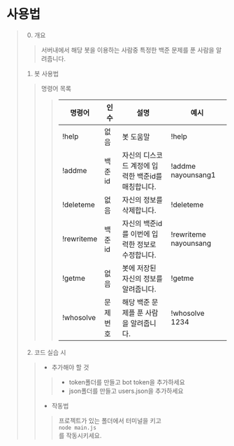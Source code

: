 # 사용법
> 0. 개요
> > 서버내에서 해당 봇을 이용하는 사람중 특정한 백준 문제를 푼 사람을 알려줍니다.
> 1. 봇 사용법
> > 명령어 목록
> > > |명령어|인수|설명|예시|
> > > |---|---|---|---|
> > > |!help|없음|봇 도움말|!help|
> > > |!addme|백준id|자신의 디스코드 계정에 입력한 백준id를 매칭합니다.|!addme nayounsang1|
> > > |!deleteme|없음|자신의 정보를 삭제합니다.|!deleteme|
> > > |!rewriteme|백준id|자신의 백준id를 이번에 입력한 정보로 수정합니다.|!rewriteme nayounsang|
> > > |!getme|없음|봇에 저장된 자신의 정보를 알려줍니다.|!getme|
> > > |!whosolve|문제번호|해당 백준 문제플 푼 사람을 알려줍니다.|!whosolve 1234|
> 2. 코드 실습 시
> > - 추가해야 할 것
> > >+ token폴더를 만들고 bot token을 추가하세요
> > >+ json폴더를 만들고 users.json을 추가하세요
> > - 작동법
> > > 프로젝트가 있는 폴더에서 터미널을 키고  
> > > ```node main.js ```  
> > > 를 작동시키세요.  
